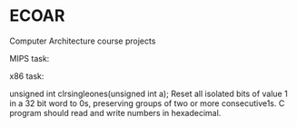 # ECOAR
Computer Architecture course projects 

MIPS task:



x86 task:

unsigned int clrsingleones(unsigned int a);
Reset all isolated bits of value 1 in a 32 bit word to 0s, preserving groups of two or more consecutive1s. C program should read and write numbers in hexadecimal.
